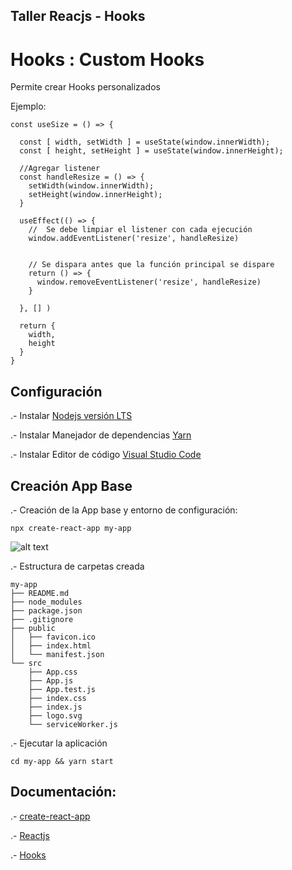 ## Taller Reacjs - Hooks

# Hooks :  Custom Hooks

Permite crear Hooks personalizados


Ejemplo:

```
const useSize = () => {

  const [ width, setWidth ] = useState(window.innerWidth);
  const [ height, setHeight ] = useState(window.innerHeight);

  //Agregar listener
  const handleResize = () => {
    setWidth(window.innerWidth);
    setHeight(window.innerHeight);
  }

  useEffect(() => {
    //  Se debe limpiar el listener con cada ejecución
    window.addEventListener('resize', handleResize)


    // Se dispara antes que la función principal se dispare
    return () => {
      window.removeEventListener('resize', handleResize)
    }
    
  }, [] )

  return {
    width,
    height
  }
}
```

## Configuración
.- Instalar  [Nodejs versión LTS](https://nodejs.org/es/)

.- Instalar Manejador de dependencias [Yarn](https://yarnpkg.com)


.- Instalar Editor de código [Visual Studio Code](https://code.visualstudio.com/)



## Creación App Base
.- Creación de la App base y entorno de configuración:

```
npx create-react-app my-app
```
![alt text](https://camo.githubusercontent.com/e4f2feecb8bc0d58c1f2e31f97b2856a04b50ef3/68747470733a2f2f63646e2e6a7364656c6976722e6e65742f67682f66616365626f6f6b2f6372656174652d72656163742d61707040323762343261633765666130313866323534313135336162333064363331383066356661333965302f73637265656e636173742e737667)

.- Estructura de carpetas creada

```
my-app
├── README.md
├── node_modules
├── package.json
├── .gitignore
├── public
│   ├── favicon.ico
│   ├── index.html
│   └── manifest.json
└── src
    ├── App.css
    ├── App.js
    ├── App.test.js
    ├── index.css
    ├── index.js
    ├── logo.svg
    └── serviceWorker.js
```

.- Ejecutar la aplicación

```
cd my-app && yarn start
```


## Documentación: 
.- [create-react-app](https://github.com/facebook/create-react-app)

.- [Reactjs](https://es.reactjs.org/)

.- [Hooks](https://es.reactjs.org/docs/hooks-intro.html)

